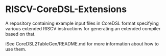 # RISCV-CoreDSL-Extensions

A repository containing example input files in CoreDSL format specifying various
extended RISCV instructions for generating an extended compiler based on that.

iSee CoreDSL2TableGen/README.md for more information about how to use them.
